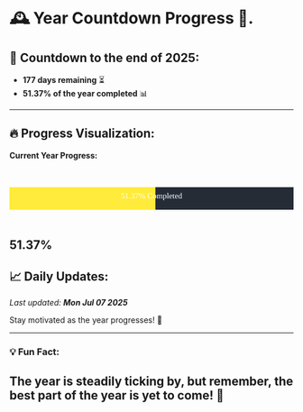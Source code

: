 
# &#x1F570; **Year Countdown Progress** &#x1F389;.

## &#x1F4C5; Countdown to the end of 2025:
- **177 days remaining** &#x23F3;
- **51.37% of the year completed** &#x1F4CA;

---

## &#x1F525; **Progress Visualization**:

**Current Year Progress:**

<br><br>
![Progress Bar](https://raw.githubusercontent.com/dayanidigv/year-countdown-progress/main/progress-bar.svg)
<br><br>

**51.37%**
---

## &#x1F4C8; **Daily Updates**:

_Last updated: **Mon Jul 07 2025**_

Stay motivated as the year progresses! &#x1F680;

--- 

### &#x1F4A1; **Fun Fact:**
The year is steadily ticking by, but remember, the best part of the year is yet to come! &#x1F31F;
---
